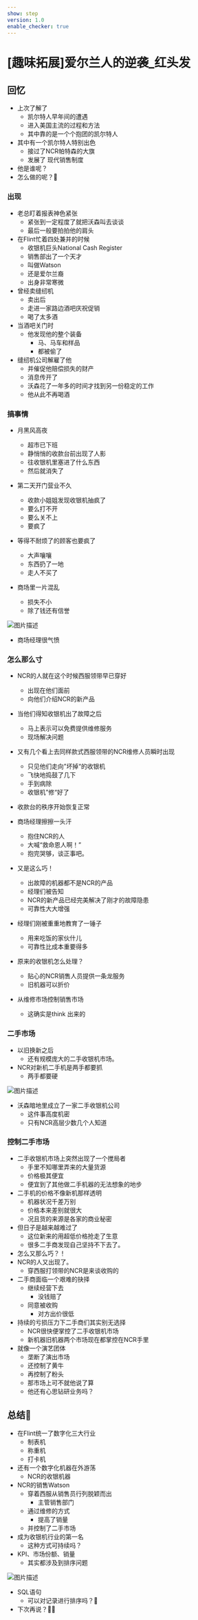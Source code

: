 ```yaml
---
show: step
version: 1.0
enable_checker: true
---
```


#    [趣味拓展]爱尔兰人的逆袭_红头发    

##  回忆

- 上次了解了
	- 凯尔特人早年间的遭遇
	- 进入美国主流的过程和方法
	- 其中靠的是一个个抱团的凯尔特人
- 其中有一个凯尔特人特别出色
	- 接过了NCR帕特森的大旗
	- 发展了 现代销售制度
- 他是谁呢？
- 怎么做的呢？🤔

### 出现

- 老总盯着报表神色紧张
	- 紧张到一定程度了就把沃森叫去谈谈
	- 最后一般要拍拍他的肩头
- 在Flint忙着四处兼并的时候
	- 收银机巨头National Cash Register
	- 销售部出了一个天才
	- 叫做Watson
	- 还是爱尔兰裔
	- 出身非常寒微
- 曾经卖缝纫机
	- 卖出后
	- 走进一家路边酒吧庆祝促销
	- 喝了太多酒
- 当酒吧关门时
	- 他发现他的整个装备
		- 马、马车和样品
		- 都被偷了
- 缝纫机公司解雇了他
	- 并催促他赔偿损失的财产
	- 消息传开了
	- 沃森花了一年多的时间才找到另一份稳定的工作
	- 他从此不再喝酒

### 搞事情

- 月黑风高夜
	- 超市已下班
	- 静悄悄的收款台前出现了人影
	- 往收银机里塞进了什么东西
	- 然后就消失了

- 第二天开门营业不久
	- 收款小姐姐发现收银机抽疯了
	- 要么打不开
	- 要么关不上
	- 要疯了
- 等得不耐烦了的顾客也要疯了
	- 大声嚷嚷
	- 东西扔了一地
	- 走人不买了
- 商场里一片混乱
	- 损失不小
	- 除了钱还有信誉

![图片描述](https://doc.shiyanlou.com/courses/uid1190679-20230625-1687702729890)

- 商场经理很气愤

### 怎么那么寸

- NCR的人就在这个时候西服领带早已穿好
	- 出现在他们面前
	- 向他们介绍NCR的新产品
- 当他们得知收银机出了故障之后
	- 马上表示可以免费提供维修服务
	- 现场解决问题
- 又有几个看上去同样款式西服领带的NCR维修人员瞬时出现
	- 只见他们走向”坏掉“的收银机
	- 飞快地捣鼓了几下
	- 手到病除
	- 收银机”修“好了
- 收款台的秩序开始恢复正常
- 商场经理擦擦一头汗
	- 抱住NCR的人
	- 大喊“救命恩人啊！”
	- 抱完哭够，谈正事吧。
- 又是这么巧！
	- 出故障的机器都不是NCR的产品
	- 经理们被告知
	- NCR的新产品已经完美解决了刚才的故障隐患
	- 可靠性大大增强

- 经理们刚被重重地教育了一锤子
	- 用来吃饭的家伙什儿
	- 可靠性比成本重要得多
- 原来的收银机怎么处理？
	- 贴心的NCR销售人员提供一条龙服务
	- 旧机器可以折价
- 从维修市场控制销售市场
	- 这确实是think 出来的

### 二手市场

- 以旧换新之后
	- 还有规模庞大的二手收银机市场。
- NCR对新机二手机是两手都要抓
	- 两手都要硬

![图片描述](https://doc.shiyanlou.com/courses/uid1190679-20230625-1687702740413)

- 沃森暗地里成立了一家二手收银机公司
	- 这件事高度机密
	- 只有NCR高层少数几个人知道

### 控制二手市场
- 二手收银机市场上突然出现了一个搅局者
	- 手里不知哪里弄来的大量货源
	- 价格极其便宜
	- 便宜到了其他做二手机器的无法想象的地步
- 二手机的价格不像新机那样透明
	- 机器状况千差万别
	- 价格本来差别就很大
	- 况且货的来源是各家的商业秘密
- 但日子是越来越难过了
	- 这位新来的用超低价格抢走了生意
	- 很多二手商发现自己坚持不下去了。
- 怎么又那么巧？！
- NCR的人又出现了。
	- 穿西服打领带的NCR是来谈收购的
- 二手商面临一个艰难的抉择
	- 继续经营下去
		- 没钱赔了
	- 同意被收购
		- 对方出价很低
- 持续的亏损压力下二手商们其实别无选择
	- NCR很快便掌控了二手收银机市场
	- 新机器旧机器两个市场现在都掌控在NCR手里
- 就像一个演艺团体
	- 垄断了演出市场
	- 还控制了黄牛
	- 再控制了粉头
	- 那市场上可不就他说了算
	- 他还有心思钻研业务吗？

## 总结🤔
- 在Flint统一了数字化三大行业
	- 制表机
	- 称重机
	- 打卡机
- 还有一个数字化机器在外游荡
	- NCR的收银机器
- NCR的销售Watson
	- 穿着西服从销售员行列脱颖而出
		- 主管销售部门
	- 通过维修的方式
		- 提高了销量
	- 并控制了二手市场
- 成为收银机行业的第一名
	- 这种方式可持续吗？
- KPI、市场份额、销量
	- 其实都涉及到排序问题

![图片描述](https://doc.shiyanlou.com/courses/uid1190679-20230701-1688212646947)

- SQL语句
	- 可以对记录进行排序吗？🤔
- 下次再说？👋🏻